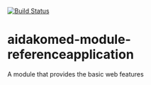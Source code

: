 [![Build Status](https://travis-ci.org/openmrs/openmrs-module-referenceapplication.svg?branch=master)](https://travis-ci.org/openmrs/openmrs-module-referenceapplication)

aidakomed-module-referenceapplication
===================================

A module that provides the basic web features

